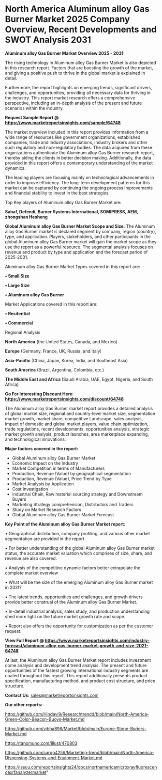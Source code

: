 # North America Aluminum alloy Gas Burner Market 2025 Company Overview, Recent Developments and SWOT Analysis 2031

<Strong> Aluminum alloy Gas Burner Market Overview 2025 - 2031</strong>

The rising technology in Aluminum alloy Gas Burner Market is also depicted in this research report. Factors that are boosting the growth of the market, and giving a positive push to thrive in the global market is explained in detail.

Furthermore, the report highlights on emerging trends, significant drivers, challenges, and opportunities, providing all necessary data for thriving in the industry. This report market research offers a comprehensive perspective, including an in-depth analysis of the present and future scenarios within the industry.

<strong>Request Sample Report @ <a href=https://www.marketreportsinsights.com/sample/64748>https://www.marketreportsinsights.com/sample/64748</a></strong>

The market overview included in this report provides information from a wide range of resources like government organizations, established companies, trade and industry associations, industry brokers and other such regulatory and non-regulatory bodies. The data acquired from these organizations authenticate the Aluminum alloy Gas Burner research report, thereby aiding the clients in better decision making. Additionally, the data provided in this report offers a contemporary understanding of the market dynamics.

The leading players are focusing mainly on technological advancements in order to improve efficiency. The long-term development patterns for this market can be captured by continuing the ongoing process improvements and financial stability to invest in the best strategies.

Top Key players of Aluminum alloy Gas Burner Market are:

<strong>Sabaf, Defendi, Burner Systems International, SOMIPRESS, AEM, zhongshan Hesheng</strong>

<strong><b>Global Aluminum alloy Gas Burner Market Scope and Size:</b></strong>
The Aluminum alloy Gas Burner market is declared segment by company, region (country), type, and application. Players, stakeholders, and other participants in the global Aluminum alloy Gas Burner market will gain the market scope as they use the report as a powerful resource. The segmental analysis focuses on revenue and product by type and application and the forecast period of 2025-2031.

Aluminum alloy Gas Burner Market Types covered in this report are:

<strong>• Small Size

• Large Size

• Aluminum alloy Gas Burner</strong>

Market Applications covered in this report are:

<strong>• Resitential

• Commercial</strong> 

Regional Analysis

<strong>North America</strong> (the United States, Canada, and Mexico)

<strong>Europe</strong> (Germany, France, UK, Russia, and Italy)

<strong>Asia-Pacific</strong> (China, Japan, Korea, India, and Southeast Asia)

<strong>South America</strong> (Brazil, Argentina, Colombia, etc.)

<strong>The Middle East and Africa</strong> (Saudi Arabia, UAE, Egypt, Nigeria, and South Africa)

<strong>Go For Interesting Discount Here: <a href=https://www.marketreportsinsights.com/discount/64748>https://www.marketreportsinsights.com/discount/64748</a></strong>

The Aluminum alloy Gas Burner market report provides a detailed analysis of global market size, regional and country-level market size, segmentation market growth, market share, competitive Landscape, sales analysis, impact of domestic and global market players, value chain optimization, trade regulations, recent developments, opportunities analysis, strategic market growth analysis, product launches, area marketplace expanding, and technological innovations.

<strong><b>Major factors covered in the report:</b></strong>
<ul>
  <li>Global Aluminum alloy Gas Burner Market </li>
  <li>Economic Impact on the Industry</li>
  <li>Market Competition in terms of Manufacturers</li>
  <li>Production, Revenue (Value) by geographical segmentation</li>
  <li>Production, Revenue (Value), Price Trend by Type</li>
  <li>Market Analysis by Application</li>
  <li>Cost Investigation</li>
  <li>Industrial Chain, Raw material sourcing strategy and Downstream Buyers</li>
  <li>Marketing Strategy comprehension, Distributors and Traders</li>
  <li>Study on Market Research Factors</li>
  <li>Global Aluminum alloy Gas Burner Market Forecast</li>
</ul>

<strong><b>Key Point of the Aluminum alloy Gas Burner Market report:</b></strong>

• Geographical distribution, company profiling, and various other market segmentation are provided in the report.

• For better understanding of the global Aluminum alloy Gas Burner market status, the accurate market valuation which comprises of size, share, and revenue are also covered.

• Analysis of the competitive dynamic factors better extrapolate the complete market overview

• What will be the size of the emerging Aluminum alloy Gas Burner market in 2031?

• The latest trends, opportunities and challenges, and growth drivers provide better construal of the Aluminum alloy Gas Burner Market.

• In-detail industrial analysis, sales study, and production understanding shed more light on the future market growth rate and scope.

• Report also offers the opportunity for customization as per the customer request.

<strong><b>View Full Report @ <a href=https://www.marketreportsinsights.com/industry-forecast/aluminum-alloy-gas-burner-market-growth-and-size-2021-64748>https://www.marketreportsinsights.com/industry-forecast/aluminum-alloy-gas-burner-market-growth-and-size-2021-64748</a></b></strong>


At last, the Aluminum alloy Gas Burner Market report includes investment come analysis and development trend analysis. The present and future opportunities of the fastest growing international industry segments are coated throughout this report. This report additionally presents product specification, manufacturing method, and product cost structure, and price structure.

<strong>Contact Us:</strong>
sales@marketreportsinsights.com

<strong>Our other reports:</strong>

<a href=https://github.com/Hindavi9/Researchtrendd/blob/main/North-America-Green-Color-Beacon-Buoys-Market.md>https://github.com/Hindavi9/Researchtrendd/blob/main/North-America-Green-Color-Beacon-Buoys-Market.md</a>

<a href=https://github.com/vibha898/Market/blob/main/Europe-Stone-Buriers-Market.md>https://github.com/vibha898/Market/blob/main/Europe-Stone-Buriers-Market.md</a>

<a href=https://tanomuno.com/illust/470803>https://tanomuno.com/illust/470803</a>

<a href=https://github.com/cargo4256/Marketing-trend/blob/main/North-America-Dispensing-Systems-and-Equipment-Market.md>https://github.com/cargo4256/Marketing-trend/blob/main/North-America-Dispensing-Systems-and-Equipment-Market.md</a>

<a href=https://issuu.com/reportsinsights24/docs/northamericamicroxrayfluorescencexrfanalyzermarket>https://issuu.com/reportsinsights24/docs/northamericamicroxrayfluorescencexrfanalyzermarket</a>"
